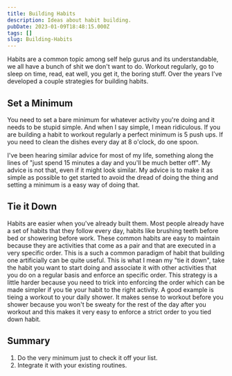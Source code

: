 ```yaml
---
title: Building Habits
description: Ideas about habit building.
pubDate: 2023-01-09T18:48:15.000Z
tags: []
slug: Building-Habits
---
```


Habits are a common topic among self help gurus and its understandable, we all
have a bunch of shit we don't want to do. Workout regularly, go to sleep on
time, read, eat well, you get it, the boring stuff. Over the years I've
developed a couple strategies for building habits.

## Set a Minimum

You need to set a bare minimum for whatever activity you're doing and it needs
to be stupid simple. And when I say simple, I mean ridiculous. If you are
building a habit to workout regularly a perfect minimum is 5 push ups. If you
need to clean the  dishes every day at 8 o'clock, do one spoon.

I've been hearing similar advice for most of my life, something along the lines
of "just spend 15 minutes a day and you'll be much better off". My advice is not
that, even if it might look similar. My advice is to make it as simple as
possible to get started to avoid the dread of doing the thing and setting a
minimum is a easy way of doing that.

## Tie it Down

Habits are easier when you've already built them. Most people already have a set
of habits that they follow every day, habits like brushing teeth before bed or
showering before work. These common habits are easy to maintain because they are
activities that come as a pair and that are executed in a very specific order.
This is a such a common paradigm of habit that building one artificially can be
quite useful. This is what I mean my "tie it down", take the habit you want to
start doing and associate it with other activities that you do on a regular
basis and enforce an specific order. This strategy is a little harder because
you need to trick into enforcing the order which can be made simpler if you tie
your habit to the right activity. A good example is tieing a workout to your
daily shower. It makes sense to workout before you shower because you won't be
sweaty for the rest of the day after you workout and this makes it very easy to
enforce a strict order to you tied down habit.

## Summary

1. Do the very minimum just to check it off your list.
2. Integrate it with your existing routines.
